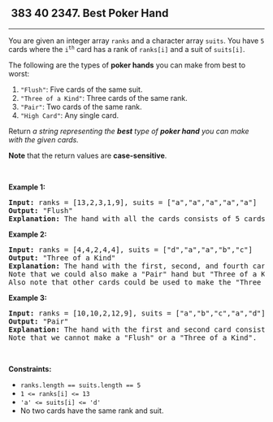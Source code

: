 <h2> 383 40
2347. Best Poker Hand</h2><hr><div><p>You are given an integer array <code>ranks</code> and a character array <code>suits</code>. You have <code>5</code> cards where the <code>i<sup>th</sup></code> card has a rank of <code>ranks[i]</code> and a suit of <code>suits[i]</code>.</p>

<p>The following are the types of <strong>poker hands</strong> you can make from best to worst:</p>

<ol>
	<li><code>"Flush"</code>: Five cards of the same suit.</li>
	<li><code>"Three of a Kind"</code>: Three cards of the same rank.</li>
	<li><code>"Pair"</code>: Two cards of the same rank.</li>
	<li><code>"High Card"</code>: Any single card.</li>
</ol>

<p>Return <em>a string representing the <strong>best</strong> type of <strong>poker hand</strong> you can make with the given cards.</em></p>

<p><strong>Note</strong> that the return values are <strong>case-sensitive</strong>.</p>

<p>&nbsp;</p>
<p><strong class="example">Example 1:</strong></p>

<pre><strong>Input:</strong> ranks = [13,2,3,1,9], suits = ["a","a","a","a","a"]
<strong>Output:</strong> "Flush"
<strong>Explanation:</strong> The hand with all the cards consists of 5 cards with the same suit, so we have a "Flush".
</pre>

<p><strong class="example">Example 2:</strong></p>

<pre><strong>Input:</strong> ranks = [4,4,2,4,4], suits = ["d","a","a","b","c"]
<strong>Output:</strong> "Three of a Kind"
<strong>Explanation:</strong> The hand with the first, second, and fourth card consists of 3 cards with the same rank, so we have a "Three of a Kind".
Note that we could also make a "Pair" hand but "Three of a Kind" is a better hand.
Also note that other cards could be used to make the "Three of a Kind" hand.</pre>

<p><strong class="example">Example 3:</strong></p>

<pre><strong>Input:</strong> ranks = [10,10,2,12,9], suits = ["a","b","c","a","d"]
<strong>Output:</strong> "Pair"
<strong>Explanation:</strong> The hand with the first and second card consists of 2 cards with the same rank, so we have a "Pair".
Note that we cannot make a "Flush" or a "Three of a Kind".
</pre>

<p>&nbsp;</p>
<p><strong>Constraints:</strong></p>

<ul>
	<li><code>ranks.length == suits.length == 5</code></li>
	<li><code>1 &lt;= ranks[i] &lt;= 13</code></li>
	<li><code>'a' &lt;= suits[i] &lt;= 'd'</code></li>
	<li>No two cards have the same rank and suit.</li>
</ul>
</div>